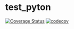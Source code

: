 # test_pyton
[![Coverage Status](https://coveralls.io/repos/github/hjzhang1516/test_pyton/badge.svg?branch=master)](https://coveralls.io/github/hjzhang1516/test_pyton?branch=master)
[![codecov](https://codecov.io/gh/hjzhang1516/test_pyton/branch/master/graph/badge.svg)](https://codecov.io/gh/hjzhang1516/test_pyton)
